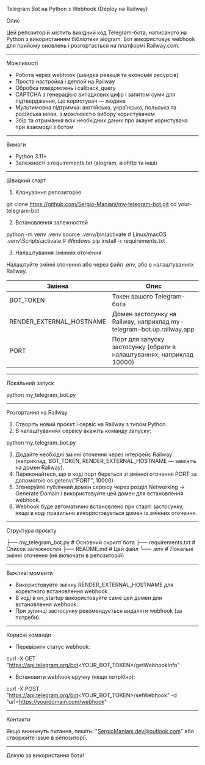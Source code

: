 Telegram Bot на Python з Webhook (Deploy на Railway)

Опис

Цей репозиторій містить вихідний код Telegram-бота, написаного на Python з використанням бібліотеки aiogram. Бот використовує webhook для прийому оновлень і розгортається на платформі Railway.com.

---

Можливості

- Робота через webhook (швидка реакція та економія ресурсів)
- Проста настройка і деплой на Railway
- Обробка повідомлень і callback_query
- CAPTCHA з генерацією випадкових цифр і запитом суми для підтвердження, що користувач — людина
- Мультимовна підтримка: англійська, українська, польська та російська мови, з можливістю вибору користувачем
- Збір та отримання всіх необхідних даних про акаунт користувача при взаємодії з ботом

---

Вимоги

- Python 3.11+
- Залежності з requirements.txt (aiogram, aiohttp та інші)

---

Швидкий старт

1. Клонування репозиторію

git clone https://github.com/Sergio-Maniani/my-telegram-bot.git
cd your-telegram-bot

2. Встановлення залежностей

python -m venv .venv
source .venv/bin/activate  # Linux/macOS
.venv\Scripts\activate     # Windows
pip install -r requirements.txt

3. Налаштування змінних оточення

Налаштуйте змінні оточення або через файл .env, або в налаштуваннях Railway.

Змінна                  | Опис
------------------------|-----------------------------------------------------------
BOT_TOKEN               | Токен вашого Telegram-бота
RENDER_EXTERNAL_HOSTNAME | Домен застосунку на Railway, наприклад my-telegram-bot.up.railway.app
PORT                    | Порт для запуску застосунку (обрати в налаштуваннях, наприклад 10000)

---

Локальний запуск

python my_telegram_bot.py

---

Розгортання на Railway

1. Створіть новий проєкт і сервіс на Railway з типом Python.
2. В налаштуваннях сервісу вкажіть команду запуску:

python my_telegram_bot.py

3. Додайте необхідні змінні оточення через інтерфейс Railway (наприклад, BOT_TOKEN, RENDER_EXTERNAL_HOSTNAME — замініть на домен Railway).
4. Переконайтеся, що в коді порт береться зі змінної оточення PORT за допомогою os.getenv("PORT", 10000).
5. Згенеруйте публічний домен сервісу через розділ Networking → Generate Domain і використовуйте цей домен для встановлення webhook.
6. Webhook буде автоматично встановлено при старті застосунку, якщо в коді правильно використовується домен із змінних оточення.

---

Структура проєкту

├── my_telegram_bot.py   # Основний скрипт бота
├── requirements.txt     # Список залежностей
├── README.md            # Цей файл
└── .env                 # Локальні змінні оточення (не включати в репозиторій)

---

Важливі моменти

- Використовуйте змінну RENDER_EXTERNAL_HOSTNAME для коректного встановлення webhook.
- В коді в on_startup використовуйте саме цей домен для встановлення webhook.
- При зупинці застосунку рекомендується видаляти webhook (за потреби).

---

Корисні команди

- Перевірити статус webhook:

curl -X GET "https://api.telegram.org/bot<YOUR_BOT_TOKEN>/getWebhookInfo"

- Встановити webhook вручну (якщо потрібно):

curl -X POST "https://api.telegram.org/bot<YOUR_BOT_TOKEN>/setWebhook" -d "url=https://yourdomain.com/webhook"

---

Контакти

Якщо виникнуть питання, пишіть: "SergioManiani.dev@outlook.com" або створюйте issue в репозиторії.

---

Дякую за використання бота!
